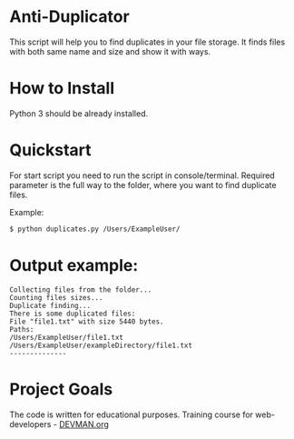 # Anti-Duplicator

This script will help you to find duplicates in your file storage. 
It finds files with both same name and size and show it with ways.

# How to Install

Python 3 should be already installed.

# Quickstart

For start script you need to run the script in console/terminal.
Required parameter is the full way to the folder, where you want to find duplicate files.

Example:
```bash
$ python duplicates.py /Users/ExampleUser/
```

# Output example:
```
Collecting files from the folder...
Counting files sizes...
Duplicate finding...
There is some duplicated files: 
File "file1.txt" with size 5440 bytes.
Paths:
/Users/ExampleUser/file1.txt
/Users/ExampleUser/exampleDirectory/file1.txt
--------------
```

# Project Goals

The code is written for educational purposes. 
Training course for web-developers - [DEVMAN.org](https://devman.org)
